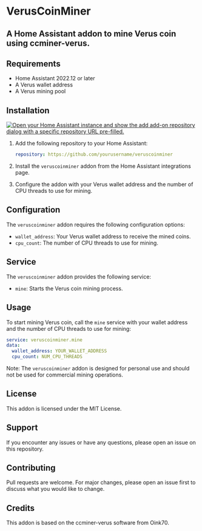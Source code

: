 # VerusCoinMiner
## A Home Assistant addon to mine Verus coin using ccminer-verus.

## Requirements
- Home Assistant 2022.12 or later
- A Verus wallet address
- A Verus mining pool

## Installation

[![Open your Home Assistant instance and show the add add-on repository dialog with a specific repository URL pre-filled.](https://my.home-assistant.io/badges/supervisor_add_addon_repository.svg)](https://my.home-assistant.io/redirect/supervisor_add_addon_repository/?repository_url=https%3A%2F%2Fgithub.com%2Fyourusername%2Fveruscoinminer)


1. Add the following repository to your Home Assistant:
    ```yaml
    repository: https://github.com/yourusername/veruscoinminer
    ```

2. Install the `veruscoinminer` addon from the Home Assistant integrations page.
3. Configure the addon with your Verus wallet address and the number of CPU threads to use for mining.

## Configuration
The `veruscoinminer` addon requires the following configuration options:
- `wallet_address`: Your Verus wallet address to receive the mined coins.
- `cpu_count`: The number of CPU threads to use for mining.

## Service
The `veruscoinminer` addon provides the following service:
- `mine`: Starts the Verus coin mining process.

## Usage
To start mining Verus coin, call the `mine` service with your wallet address and the number of CPU threads to use for mining:
```yaml
service: veruscoinminer.mine
data:
  wallet_address: YOUR_WALLET_ADDRESS
  cpu_count: NUM_CPU_THREADS
```
Note: The `veruscoinminer` addon is designed for personal use and should not be used for commercial mining operations.

## License
This addon is licensed under the MIT License.

## Support
If you encounter any issues or have any questions, please open an issue on this repository.

## Contributing
Pull requests are welcome. For major changes, please open an issue first to discuss what you would like to change.

## Credits
This addon is based on the ccminer-verus software from Oink70.

